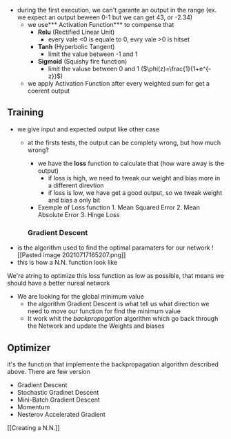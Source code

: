 - during the first execution, we can't garante an output in the range (ex. we expect an output beween 0-1 but we can get 43, or -2.34)
	 - we use*** Activation Function*** to compense that
	 	- **Relu** (Rectified Linear Unit)
	 		- every vale <0 is equale to 0, evry vale >0 is hitset 
	 	- **Tanh** (Hyperbolic Tangent)
	 		- limit the value between -1 and 1 
		- **Sigmoid** (Squishy fire function)
			- limit the valuse between 0 and 1  ($\phi(z)=\frac{1}{1+e^{-z}}$)
	- we  apply Activation Function after every weighted sum for get a coerent output

## Training
- we give input and expected output like other case
	- at the firsts tests, the output can be complety wrong, but how much wrong?
		- we have the **loss** function to calculate that (how ware away is the output)
			- if loss is high, we need to tweak our weight and bias more in a different direvtion
			- if loss is low, we have get a good output, so we tweak weight and bias a only bit 
		- Exemple of Loss function
					1. Mean Squared Error
					2. Mean Absolute Error
					3. Hinge Loss 

		### Gradient Descent
 - is the algorithm used to find the optimal paramaters for our network
		![[Pasted image 20210717165207.png]]
- this is how a N.N. function look like

We're atring to optimize this loss function as low as possible, that means we should have a better nureal network

- We are looking for the global minimum value
	- the algorithm Gradient Descent is what tell us what direction we need to move  our function for find the minimum value
	- It work whit the *backpropagation* algorithm which go back through the Network and update the Weights and biases

## Optimizer
it's the function that implemente the backpropagation algorithm described above.
There are few version
- Gradient Descent
- Stochastic Gradinet Descent
- Mini-Batch Gradient Descent
- Momentum
- Nesterov Accelerated Gradient

[[Creating a N.N.]]